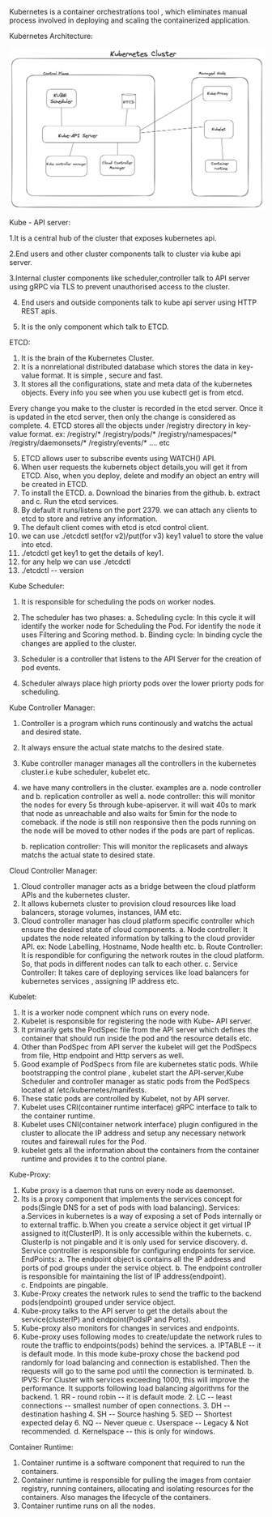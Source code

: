 Kubernetes is a container orchestrations tool , which eliminates manual process involved in deploying and scaling the containerized application.


Kubernetes Architecture:

![Alt text](image-2.png)

Kube - API server:

1.It is a central hub of the cluster that exposes kubernetes api.

2.End users and other cluster components talk to cluster via kube api server.

3.Internal cluster components like scheduler,controller talk to API server using gRPC via TLS to prevent unauthorised access to the cluster.

4. End users and outside components talk to kube api server using HTTP REST apis.

5. It is the only component which talk to ETCD.

ETCD:
1. It is the brain of the Kubernetes Cluster.
2. It is a nonrelational distributed database which stores the data in key-value format. It is simple , secure and fast.
3. It stores all the configurations, state and meta data of the kubernetes objects. Every info you see when you use kubectl get is from etcd.

Every change you make to the cluster is recorded in the etcd server. Once it is updated in the etcd server, then only the change is considered as complete. 
4. ETCD stores all the objects under /registry directory in key-value format.
ex: /registry/*
             /registry/pods/*
             /registry/namespaces/*
             /registry/daemonsets/*
             /registry/events/*   .... etc

5. ETCD allows user to subscribe events using WATCH() API.
6. When user requests the kubernets object details,you will get it from ETCD. Also, when you deploy, delete and modify an object an entry will be created in ETCD.
7. To install the ETCD. a. Download the binaries from the github. b. extract and c. Run the etcd services.
8. By default it runs/listens on the port 2379. we can attach any clients to etcd to store and retrive any information.
9. The default client comes with etcd is etcd control client.
10. we can use ./etcdctl set(for v2)/put(for v3) key1 value1 to store the value into etcd.
11. ./etcdctl get key1 to get the details of key1.
12. for any help we can use ./etcdctl
13. ./etcdctl -- version


Kube Scheduler:
1. It is responsible for scheduling the pods on worker nodes.
2. The scheduler has two phases:
      a. Scheduling cycle:
            In this cycle it will identify the worker node for Scheduling the Pod.
            For identify the node it uses Filtering and Scoring method.
      b. Binding cycle:
            In binding cycle the changes are applied to the cluster.

3. Scheduler is a controller that listens to the API Server for the creation of pod events.
4. Scheduler always place high priorty pods over the lower priorty pods for scheduling.

Kube Controller Manager:
1. Controller is a program which runs continously and watchs the actual and desired state.
2. It always ensure the actual state matchs to the desired state.
3. Kube controller manager manages all the controllers in the kubernetes cluster.i.e kube scheduler, kubelet etc.
4. we have many controllers in the cluster. examples are a. node controller and b. replication controller as well
   a. node controller:
     this will monitor the nodes for every 5s through kube-apiserver.
     it will wait 40s to mark that node as unreachable and also waits for 5min for the node to comeback.
     if the node is still non responsive then the pods running on the node will be moved to other nodes if the pods are part of replicas.

   b. replication controller:
    This will monitor the replicasets and always matchs the actual state to desired state.  

Cloud Controller Manager:
1. Cloud controller manager acts as a bridge between the cloud platform APIs and the kubernetes cluster.
2. It allows kubernets cluster to provision cloud resources like load balancers, storage volumes, instances, IAM etc.
3. Cloud controller manager has cloud platform specific controller which ensure the desired state of cloud components.
  a. Node controller:
      It updates the node releated information by talking to the cloud provider API. ex: Node Labelling, Hostname, Node health etc.
  b. Route Controller:
     It is respondible for configuring the network routes in the cloud platform. So, that pods in different nodes can talk to each other.
  c. Service Controller:
     It takes care of deploying services like load balancers for kubernetes services , assigning IP address etc.


Kubelet:
1. It is a worker node compnent which runs on every node.
2. Kubelet is responsible for registering the node with Kube- API server.
3. It primarily gets the PodSpec file from the API server which defines the container that should run inside the pod and the resource details etc.
4. Other than PodSpec from API server the kubelet will get the PodSpecs from file, Http endpoint and Http servers as well.
5. Good example of PodSpecs from file are kubernetes static pods. While bootstrapping the control plane , kubelet start the API-server,Kube Scheduler and controller manager as static pods from the PodSpecs located at /etc/kubernetes/manifests.
6. These static pods are controlled by Kubelet, not by API server.
7. Kubelet uses CRI(container runtime interface) gRPC interface to talk to the container runtime.
8. Kubelet uses CNI(container network interface) plugin configured in the cluster to allocate the IP address and setup any necessary network routes and fairewall rules for the Pod.
9. kubelet gets all the information about the containers from the container runtime and provides it to the control plane.

Kube-Proxy:
1. Kube proxy is a daemon that runs on every node as daemonset.
2. Its is a proxy component that implements the services concept for pods(Single DNS for a set of pods with load balancing).
   Services:
      a.Services in kubernetes is a way of exposing a set of Pods internally or to external traffic.
      b.When you create a service object it get virtual IP assigned to it(ClusterIP). It is only accessible within the kubernets.
      c. ClusterIp is not pingable and it is only used for service discovery.
      d. Service controller is responsible for configuring endpoints for service.
   EndPoints:
      a. The endpoint object is contains all the IP address and ports of pod groups under the service object.
      b. The endpoint controller is responsible for maintaining the list of IP address(endpoint).   
      c. Endpoints are pingable.
3. Kube-Proxy creates the network rules to send the traffic to the backend pods(endpoint) grouped under service object.
4. Kube-proxy talks to the API server to get the details about the service(clusterIP) and endpoint(PodsIP and Ports).
5. Kube-proxy also monitors for changes in services and endpoints.
6. Kube-proxy uses following modes to create/update the network rules to route the traffic to endpoints(pods) behind the services.
   a. IPTABLE -- it is default mode.
       In this mode kube-proxy chose the backend pod randomly for load balancing and connection is established.
       Then the requests will go to the same pod until the connection is terminated.
   b. IPVS:
        For Cluster with services exceeding 1000, this will improve the performance.
        It supports following load balancing algorithms for the backend.
          1. RR - round robin -- it is default mode.
          2. LC -- least connections -- smallest number of open connections.
          3. DH -- destination hashing
          4. SH -- Source hashing
          5. SED -- Shortest expected delay
          6. NQ -- Never queue
   c. Userspace -- Legacy & Not recommended.
   d. Kernelspace -- this is only for windows.

Container Runtime:
1. Container runtime is a software component that required to run the containers.
2. Container runtime is responsible for pulling the images from contaier registry, running containers, allocating and isolating resources for the containers. Also manages the lifecycle of the containers.
3. Container runtime runs on all the nodes.